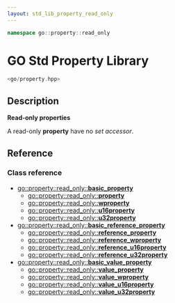 ```yaml
---
layout: std_lib_property_read_only
---
```


```c++
namespace go::property::read_only
```

# GO Std Property Library

```c++
<go/property.hpp>
```

## Description

**Read-only properties**

A read-only **property** have no *set accessor*.

## Reference

### Class reference

* [go\::property\::read_only\::**basic_property**](./class_template_read_only_basic_property.html)
  * [go\::property\::read_only\::**property**](./class_template_read_only_basic_property.html)
  * [go\::property\::read_only\::**wproperty**](./class_template_read_only_basic_property.html)
  * [go\::property\::read_only\::**u16property**](./class_template_read_only_basic_property.html)
  * [go\::property\::read_only\::**u32property**](./class_template_read_only_basic_property.html)
* [go\::property\::read_only\::**basic_reference_property**](./class_template_read_only_basic_reference_property.html)
  * [go\::property\::read_only\::**reference_property**](./class_template_read_only_basic_reference_property.html)
  * [go\::property\::read_only\::**reference_wproperty**](./class_template_read_only_basic_reference_property.html)
  * [go\::property\::read_only\::**reference_u16property**](./class_template_read_only_basic_reference_property.html)
  * [go\::property\::read_only\::**reference_u32property**](./class_template_read_only_basic_reference_property.html)
* [go\::property\::read_only\::**basic_value_property**](./class_template_read_only_basic_value_property.html)
  * [go\::property\::read_only\::**value_property**](./class_template_read_only_basic_value_property.html)
  * [go\::property\::read_only\::**value_wproperty**](./class_template_read_only_basic_value_property.html)
  * [go\::property\::read_only\::**value_u16property**](./class_template_read_only_basic_value_property.html)
  * [go\::property\::read_only\::**value_u32property**](./class_template_read_only_basic_value_property.html)
